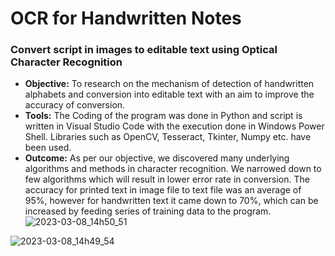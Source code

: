 # OCR for Handwritten Notes
### Convert script in images to editable text using Optical Character Recognition
* **Objective:**	To research on the mechanism of detection of handwritten alphabets and conversion into editable text with an aim to improve the accuracy of conversion.
* **Tools:**	The Coding of the program was done in Python and script is written in Visual Studio Code with the execution done in Windows Power Shell. Libraries such as OpenCV, Tesseract, Tkinter, Numpy etc. have been used.
* **Outcome:**	As per our objective, we discovered many underlying algorithms and methods in character recognition. We narrowed down to few algorithms which will result in lower error rate in conversion. The accuracy for printed text in image file to text file was an average of 95%, however for handwritten text it came down to 70%, which can be increased by feeding series of training data to the program.
![2023-03-08_14h50_51](https://user-images.githubusercontent.com/19203873/223615145-a26af903-b8a4-482a-8a90-a6d3bb83ff81.png)

![2023-03-08_14h49_54](https://user-images.githubusercontent.com/19203873/223614984-a1fd934e-9d19-49ee-a51e-4e794dc154a7.png)
